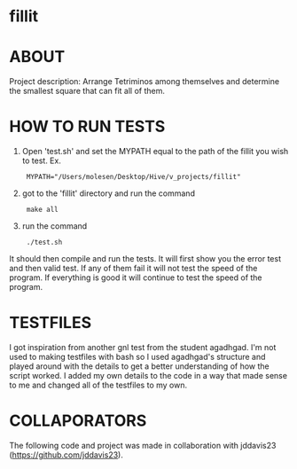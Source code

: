 # fillit

# ABOUT

Project description: Arrange Tetriminos among themselves and determine the smallest square that can fit all of them.

# HOW TO RUN TESTS
1. Open 'test.sh' and set the MYPATH equal to the path of the fillit you wish to test. Ex.

		MYPATH="/Users/molesen/Desktop/Hive/v_projects/fillit"

2. got to the 'fillit' directory and run the command

		make all

3. run the command

		./test.sh

It should then compile and run the tests. It will first show you the error test and then valid test. If any of them fail it will not test the speed of the program. If everything is good it will continue to test the speed of the program.


# TESTFILES

I got inspiration from another gnl test from the student agadhgad. I'm not used to making testfiles with bash so I used agadhgad's structure and played around with the details to get a better understanding of how the script worked. I added my own details to the code in a way that made sense to me and changed all of the testfiles to my own.

# COLLAPORATORS

The following code and project was made in collaboration with jddavis23 (https://github.com/jddavis23).
